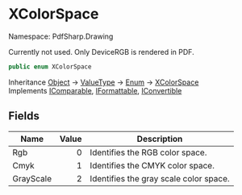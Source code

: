 # XColorSpace

Namespace: PdfSharp.Drawing

Currently not used. Only DeviceRGB is rendered in PDF.

```csharp
public enum XColorSpace
```

Inheritance [Object](https://docs.microsoft.com/en-us/dotnet/api/system.object) → [ValueType](https://docs.microsoft.com/en-us/dotnet/api/system.valuetype) → [Enum](https://docs.microsoft.com/en-us/dotnet/api/system.enum) → [XColorSpace](./pdfsharp.drawing.xcolorspace)<br>
Implements [IComparable](https://docs.microsoft.com/en-us/dotnet/api/system.icomparable), [IFormattable](https://docs.microsoft.com/en-us/dotnet/api/system.iformattable), [IConvertible](https://docs.microsoft.com/en-us/dotnet/api/system.iconvertible)

## Fields

| Name | Value | Description |
| --- | --: | --- |
| Rgb | 0 | Identifies the RGB color space. |
| Cmyk | 1 | Identifies the CMYK color space. |
| GrayScale | 2 | Identifies the gray scale color space. |
